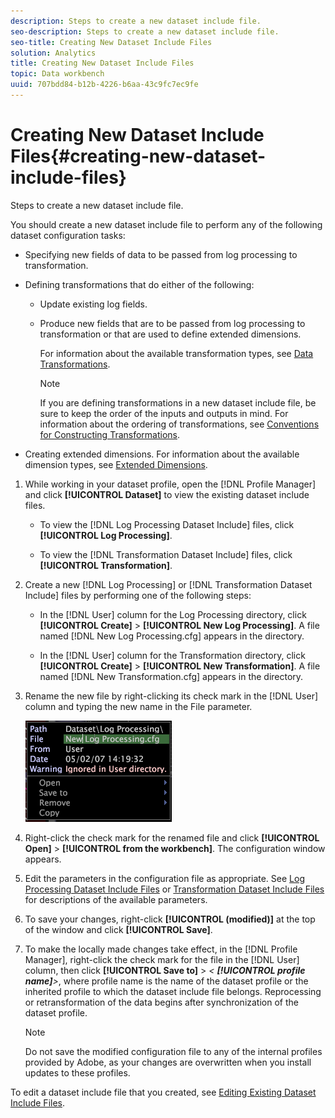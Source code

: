 ```yaml
---
description: Steps to create a new dataset include file.
seo-description: Steps to create a new dataset include file.
seo-title: Creating New Dataset Include Files
solution: Analytics
title: Creating New Dataset Include Files
topic: Data workbench
uuid: 707bdd84-b12b-4226-b6aa-43c9fc7ec9fe
---
```


# Creating New Dataset Include Files{#creating-new-dataset-include-files}

Steps to create a new dataset include file.

You should create a new dataset include file to perform any of the following dataset configuration tasks:

* Specifying new fields of data to be passed from log processing to transformation. 
* Defining transformations that do either of the following:

    * Update existing log fields. 
    * Produce new fields that are to be passed from log processing to transformation or that are used to define extended dimensions.

      For information about the available transformation types, see [Data Transformations](../../../../home/c-dataset-const-proc/c-data-trans/c-data-trans.md#concept-99c6f5e6e5194adb9e98afdc0e91cf38).

      >[!NOTE]
      >
      >If you are defining transformations in a new dataset include file, be sure to keep the order of the inputs and outputs in mind. For information about the ordering of transformations, see [Conventions for Constructing Transformations](../../../../home/c-dataset-const-proc/c-data-trans/c-con-transf.md#concept-01998eebb7e347c58255fb442f2613b6).

* Creating extended dimensions. For information about the available dimension types, see [Extended Dimensions](../../../../home/c-dataset-const-proc/c-ex-dim/c-ex-dim.md#concept-79b9e2b3f5794833b8b73b003f06ddca).

1. While working in your dataset profile, open the [!DNL Profile Manager] and click **[!UICONTROL Dataset]** to view the existing dataset include files.

    * To view the [!DNL Log Processing Dataset Include] files, click **[!UICONTROL Log Processing]**. 
    
    * To view the [!DNL Transformation Dataset Include] files, click **[!UICONTROL Transformation]**.

1. Create a new [!DNL Log Processing] or [!DNL Transformation Dataset Include] files by performing one of the following steps:

    * In the [!DNL User] column for the Log Processing directory, click **[!UICONTROL Create]** > **[!UICONTROL New Log Processing]**. A file named [!DNL New Log Processing.cfg] appears in the directory. 
    
    * In the [!DNL User] column for the Transformation directory, click **[!UICONTROL Create]** > **[!UICONTROL New Transformation]**. A file named [!DNL New Transformation.cfg] appears in the directory.

1. Rename the new file by right-clicking its check mark in the [!DNL User] column and typing the new name in the File parameter.

   ![Step Info](assets/vis_ProfileManager_RenameFile.png)

1. Right-click the check mark for the renamed file and click **[!UICONTROL Open]** > **[!UICONTROL from the workbench]**. The configuration window appears.
1. Edit the parameters in the configuration file as appropriate. See [Log Processing Dataset Include Files](../../../../home/c-dataset-const-proc/c-dataset-inc-files/c-types-dataset-inc-files/c-log-proc-dataset-inc-files/c-log-proc-dataset-inc-files.md#concept-999475a22519432e98844622ca95b6ab) or [Transformation Dataset Include Files](../../../../home/c-dataset-const-proc/c-dataset-inc-files/c-types-dataset-inc-files/c-trans-dataset-inc-files.md#concept-c64aa78ed9ce40b8a0f4932c82ff5ace) for descriptions of the available parameters.
1. To save your changes, right-click **[!UICONTROL (modified)]** at the top of the window and click **[!UICONTROL Save]**.
1. To make the locally made changes take effect, in the [!DNL Profile Manager], right-click the check mark for the file in the [!DNL User] column, then click **[!UICONTROL Save to]** > *< **[!UICONTROL profile name]**>*, where profile name is the name of the dataset profile or the inherited profile to which the dataset include file belongs. Reprocessing or retransformation of the data begins after synchronization of the dataset profile.

   >[!NOTE]
   >
   >Do not save the modified configuration file to any of the internal profiles provided by Adobe, as your changes are overwritten when you install updates to these profiles.

To edit a dataset include file that you created, see [Editing Existing Dataset Include Files](../../../../home/c-dataset-const-proc/c-dataset-inc-files/c-work-dataset-inc-files/t-edit-ex-dataset-inc-files.md#task-456c04e38ebc425fb35677a6bb6aa077). 
